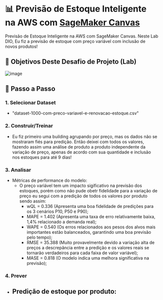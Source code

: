 # 📊 Previsão de Estoque Inteligente na AWS com [SageMaker Canvas](https://aws.amazon.com/pt/sagemaker/canvas/)

Previsão de Estoque Inteligente na AWS com SageMaker Canvas. Neste Lab DIO, Eu fiz a previsão de estoque com preço variável com inclusão de novos produtos!

## 🎯 Objetivos Deste Desafio de Projeto (Lab)

![image](https://github.com/digitalinnovationone/lab-aws-sagemaker-canvas-estoque/assets/730492/72f5c21f-5562-491e-aa42-2885a3184650)

## 🚀 Passo a Passo

### 1. Selecionar Dataset

-  "dataset-1000-com-preco-variavel-e-renovacao-estoque.csv"

### 2. Construir/Treinar

-  Eu fiz primeiro uma building agrupando por preço, mas os dados não se mostraram fiés para predição. Então deixei com todos os valores, fazendo assim uma análise de produto a produto independente da variação de preço, apenas de acordo com sua quantidade e inclusão nos estoques para até 9 dias! 

### 3. Analisar

-   Métricas de performance do modelo:
    - O preço variável tem um impacto sigificativo na previsão dos estoques, porém como não pude obetr fidelidade para a variação de preço eu segui com a predição de todos os valores por produto sendo assim:
        - wQL = 0.336 (Apresenta uma boa fidelidade de predições para os 3 cenários P10, P50 e P90);
        - MAPE = 1.402 (Apresenta uma taxa de erro relativamente baixa, 1,4% relacionado a demanda real);
        - WAPE = 0.540 (Os erros relacionados aos pesos dos alvos mais importantes estão balanceados, garantindo uma boa previsão pelo tempo);
        - RMSE = 35.388 (Muito provavelmente devido a variação alta de preços a descrepância entre a predição e os valores reais se tornarão verdadeiros para cada faixa de valor variável);
        - MASE = 0.818 (O modelo indica uma melhora significativa na previsão);

### 4. Prever

-   Predição de estoque por produto:
    -  
